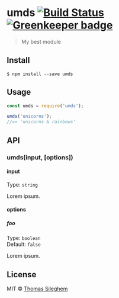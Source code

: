 # umds [![Build Status](https://travis-ci.org/mastilver/umds.svg?branch=master)](https://travis-ci.org/mastilver/umds) [![Greenkeeper badge](https://badges.greenkeeper.io/mastilver/umds.svg)](https://greenkeeper.io/)

> My best module


## Install

```
$ npm install --save umds
```


## Usage

```js
const umds = require('umds');

umds('unicorns');
//=> 'unicorns & rainbows'
```


## API

### umds(input, [options])

#### input

Type: `string`

Lorem ipsum.

#### options

##### foo

Type: `boolean`<br>
Default: `false`

Lorem ipsum.


## License

MIT © [Thomas Sileghem](http://mastilver.com)
